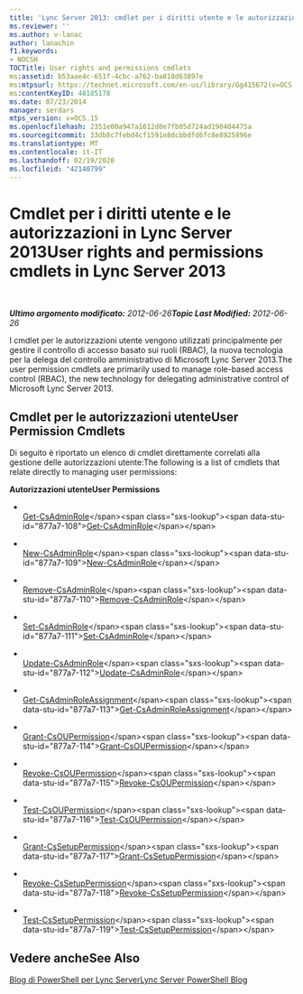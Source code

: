 ```yaml
---
title: 'Lync Server 2013: cmdlet per i diritti utente e le autorizzazioni'
ms.reviewer: ''
ms.author: v-lanac
author: lanachin
f1.keywords:
- NOCSH
TOCTitle: User rights and permissions cmdlets
ms:assetid: b53aae4c-651f-4cbc-a762-ba818d63897e
ms:mtpsurl: https://technet.microsoft.com/en-us/library/Gg415672(v=OCS.15)
ms:contentKeyID: 48185178
ms.date: 07/23/2014
manager: serdars
mtps_version: v=OCS.15
ms.openlocfilehash: 2351e00a947a1612d0e7fb05d724ad190404475a
ms.sourcegitcommit: 33db8c7febd4cf1591e8dcbbdfd6fc8e8925896e
ms.translationtype: MT
ms.contentlocale: it-IT
ms.lasthandoff: 02/19/2020
ms.locfileid: "42140799"
---
```

<div data-xmlns="http://www.w3.org/1999/xhtml">

<div class="topic" data-xmlns="http://www.w3.org/1999/xhtml" data-msxsl="urn:schemas-microsoft-com:xslt" data-cs="http://msdn.microsoft.com/">

<div data-asp="https://msdn2.microsoft.com/asp">

# <a name="user-rights-and-permissions-cmdlets-in-lync-server-2013"></a><span data-ttu-id="877a7-102">Cmdlet per i diritti utente e le autorizzazioni in Lync Server 2013</span><span class="sxs-lookup"><span data-stu-id="877a7-102">User rights and permissions cmdlets in Lync Server 2013</span></span>

</div>

<div id="mainSection">

<div id="mainBody">

<span> </span>

<span data-ttu-id="877a7-103">_**Ultimo argomento modificato:** 2012-06-26_</span><span class="sxs-lookup"><span data-stu-id="877a7-103">_**Topic Last Modified:** 2012-06-26_</span></span>

<span data-ttu-id="877a7-104">I cmdlet per le autorizzazioni utente vengono utilizzati principalmente per gestire il controllo di accesso basato sui ruoli (RBAC), la nuova tecnologia per la delega del controllo amministrativo di Microsoft Lync Server 2013.</span><span class="sxs-lookup"><span data-stu-id="877a7-104">The user permission cmdlets are primarily used to manage role-based access control (RBAC), the new technology for delegating administrative control of Microsoft Lync Server 2013.</span></span>

<div>

## <a name="user-permission-cmdlets"></a><span data-ttu-id="877a7-105">Cmdlet per le autorizzazioni utente</span><span class="sxs-lookup"><span data-stu-id="877a7-105">User Permission Cmdlets</span></span>

<span data-ttu-id="877a7-106">Di seguito è riportato un elenco di cmdlet direttamente correlati alla gestione delle autorizzazioni utente:</span><span class="sxs-lookup"><span data-stu-id="877a7-106">The following is a list of cmdlets that relate directly to managing user permissions:</span></span>

<span data-ttu-id="877a7-107">**Autorizzazioni utente**</span><span class="sxs-lookup"><span data-stu-id="877a7-107">**User Permissions**</span></span>

  - <span></span>  
    <span data-ttu-id="877a7-108">[Get-CsAdminRole](https://technet.microsoft.com/library/Gg399050(v=OCS.15))</span><span class="sxs-lookup"><span data-stu-id="877a7-108">[Get-CsAdminRole](https://technet.microsoft.com/library/Gg399050(v=OCS.15))</span></span>

  - <span></span>  
    <span data-ttu-id="877a7-109">[New-CsAdminRole](https://technet.microsoft.com/library/Gg398271(v=OCS.15))</span><span class="sxs-lookup"><span data-stu-id="877a7-109">[New-CsAdminRole](https://technet.microsoft.com/library/Gg398271(v=OCS.15))</span></span>

  - <span></span>  
    <span data-ttu-id="877a7-110">[Remove-CsAdminRole](https://technet.microsoft.com/library/Gg413036(v=OCS.15))</span><span class="sxs-lookup"><span data-stu-id="877a7-110">[Remove-CsAdminRole](https://technet.microsoft.com/library/Gg413036(v=OCS.15))</span></span>

  - <span></span>  
    <span data-ttu-id="877a7-111">[Set-CsAdminRole](https://technet.microsoft.com/library/Gg399066(v=OCS.15))</span><span class="sxs-lookup"><span data-stu-id="877a7-111">[Set-CsAdminRole](https://technet.microsoft.com/library/Gg399066(v=OCS.15))</span></span>

  - <span></span>  
    <span data-ttu-id="877a7-112">[Update-CsAdminRole](https://technet.microsoft.com/library/JJ204851(v=OCS.15))</span><span class="sxs-lookup"><span data-stu-id="877a7-112">[Update-CsAdminRole](https://technet.microsoft.com/library/JJ204851(v=OCS.15))</span></span>

<!-- end list -->

  - <span></span>  
    <span data-ttu-id="877a7-113">[Get-CsAdminRoleAssignment](https://technet.microsoft.com/library/Gg398434(v=OCS.15))</span><span class="sxs-lookup"><span data-stu-id="877a7-113">[Get-CsAdminRoleAssignment](https://technet.microsoft.com/library/Gg398434(v=OCS.15))</span></span>

<!-- end list -->

  - <span></span>  
    <span data-ttu-id="877a7-114">[Grant-CsOUPermission](https://technet.microsoft.com/library/Gg425739(v=OCS.15))</span><span class="sxs-lookup"><span data-stu-id="877a7-114">[Grant-CsOUPermission](https://technet.microsoft.com/library/Gg425739(v=OCS.15))</span></span>

  - <span></span>  
    <span data-ttu-id="877a7-115">[Revoke-CsOUPermission](https://technet.microsoft.com/library/Gg398977(v=OCS.15))</span><span class="sxs-lookup"><span data-stu-id="877a7-115">[Revoke-CsOUPermission](https://technet.microsoft.com/library/Gg398977(v=OCS.15))</span></span>

  - <span></span>  
    <span data-ttu-id="877a7-116">[Test-CsOUPermission](https://technet.microsoft.com/library/Gg398787(v=OCS.15))</span><span class="sxs-lookup"><span data-stu-id="877a7-116">[Test-CsOUPermission](https://technet.microsoft.com/library/Gg398787(v=OCS.15))</span></span>

<!-- end list -->

  - <span></span>  
    <span data-ttu-id="877a7-117">[Grant-CsSetupPermission](https://technet.microsoft.com/library/Gg398569(v=OCS.15))</span><span class="sxs-lookup"><span data-stu-id="877a7-117">[Grant-CsSetupPermission](https://technet.microsoft.com/library/Gg398569(v=OCS.15))</span></span>

  - <span></span>  
    <span data-ttu-id="877a7-118">[Revoke-CsSetupPermission](https://technet.microsoft.com/library/Gg425834(v=OCS.15))</span><span class="sxs-lookup"><span data-stu-id="877a7-118">[Revoke-CsSetupPermission](https://technet.microsoft.com/library/Gg425834(v=OCS.15))</span></span>

  - <span></span>  
    <span data-ttu-id="877a7-119">[Test-CsSetupPermission](https://technet.microsoft.com/library/Gg398428(v=OCS.15))</span><span class="sxs-lookup"><span data-stu-id="877a7-119">[Test-CsSetupPermission](https://technet.microsoft.com/library/Gg398428(v=OCS.15))</span></span>

</div>

<div>

## <a name="see-also"></a><span data-ttu-id="877a7-120">Vedere anche</span><span class="sxs-lookup"><span data-stu-id="877a7-120">See Also</span></span>


[<span data-ttu-id="877a7-121">Blog di PowerShell per Lync Server</span><span class="sxs-lookup"><span data-stu-id="877a7-121">Lync Server PowerShell Blog</span></span>](https://go.microsoft.com/fwlink/p/?linkid=203150)  
  

</div>

</div>

<span> </span>

</div>

</div>

</div>

